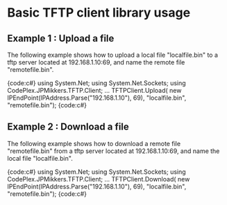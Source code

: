 # Basic TFTP client library usage

## Example 1 : Upload a file

The following example shows how to upload a local file "localfile.bin" to a tftp server located at 192.168.1.10:69, and name the remote file "remotefile.bin".

{code:c#}
    using System.Net;
    using System.Net.Sockets;
    using CodePlex.JPMikkers.TFTP.Client;
    ...
    TFTPClient.Upload(
        new IPEndPoint(IPAddress.Parse("192.168.1.10"), 69),
        "localfile.bin",
        "remotefile.bin");
{code:c#}

## Example 2 : Download a file

The following example shows how to download a remote file "remotefile.bin" from a tftp server located at 192.168.1.10:69, and name the local file "localfile.bin".

{code:c#}
    using System.Net;
    using System.Net.Sockets;
    using CodePlex.JPMikkers.TFTP.Client;
    ...
    TFTPClient.Download(
        new IPEndPoint(IPAddress.Parse("192.168.1.10"), 69),
        "localfile.bin",
        "remotefile.bin");
{code:c#}

